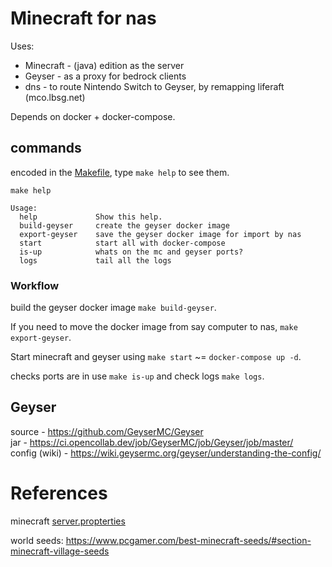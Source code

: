 # Minecraft for nas

Uses: 
* Minecraft - (java) edition as the server
* Geyser - as a proxy for bedrock clients
* dns - to route Nintendo Switch to Geyser, by remapping liferaft (mco.lbsg.net)

Depends on docker + docker-compose.

## commands
encoded in the [Makefile](Makefile), type `make help` to see them.

```shell
make help

Usage:
  help             Show this help.
  build-geyser     create the geyser docker image
  export-geyser    save the geyser docker image for import by nas	
  start            start all with docker-compose 
  is-up            whats on the mc and geyser ports?
  logs             tail all the logs
```

### Workflow

build the geyser docker image `make build-geyser`.

If you need to move the docker image from say computer to nas, `make export-geyser`.

Start minecraft and geyser using `make start` ~= `docker-compose up -d`.

checks ports are in use `make is-up` and check logs `make logs`.

## Geyser
source - https://github.com/GeyserMC/Geyser  
jar - https://ci.opencollab.dev/job/GeyserMC/job/Geyser/job/master/  
config (wiki) - https://wiki.geysermc.org/geyser/understanding-the-config/  


# References
minecraft [server.propterties](https://minecraft.fandom.com/wiki/Server.properties)

world seeds: https://www.pcgamer.com/best-minecraft-seeds/#section-minecraft-village-seeds


